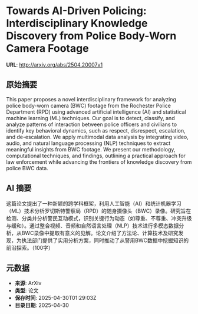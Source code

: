 # Towards AI-Driven Policing: Interdisciplinary Knowledge Discovery from Police Body-Worn Camera Footage

**URL**: http://arxiv.org/abs/2504.20007v1

## 原始摘要

This paper proposes a novel interdisciplinary framework for analyzing police
body-worn camera (BWC) footage from the Rochester Police Department (RPD) using
advanced artificial intelligence (AI) and statistical machine learning (ML)
techniques. Our goal is to detect, classify, and analyze patterns of
interaction between police officers and civilians to identify key behavioral
dynamics, such as respect, disrespect, escalation, and de-escalation. We apply
multimodal data analysis by integrating video, audio, and natural language
processing (NLP) techniques to extract meaningful insights from BWC footage. We
present our methodology, computational techniques, and findings, outlining a
practical approach for law enforcement while advancing the frontiers of
knowledge discovery from police BWC data.


## AI 摘要

这篇论文提出了一种新颖的跨学科框架，利用人工智能（AI）和统计机器学习（ML）技术分析罗切斯特警察局（RPD）的随身摄像头（BWC）录像。研究旨在检测、分类并分析警民互动模式，识别关键行为动态（如尊重、不尊重、冲突升级与缓和）。通过整合视频、音频和自然语言处理（NLP）技术进行多模态数据分析，从BWC录像中提取有意义的见解。论文介绍了方法论、计算技术及研究发现，为执法部门提供了实用分析方案，同时推动了从警用BWC数据中挖掘知识的前沿探索。（100字）

## 元数据

- **来源**: ArXiv
- **类型**: 论文
- **保存时间**: 2025-04-30T01:29:03Z
- **目录日期**: 2025-04-30
